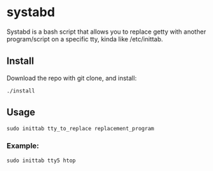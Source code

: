 # systabd
Systabd is a bash script that allows you to replace getty with another program/script on a specific tty, kinda like /etc/inittab.

## Install
Download the repo with git clone, and install:

``./install``

## Usage

``sudo inittab tty_to_replace replacement_program``

### Example:

``sudo inittab tty5 htop``
